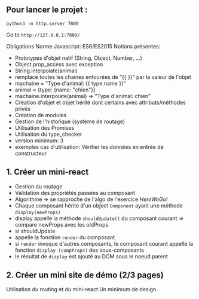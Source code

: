 ## Pour lancer le projet :

`python3 -m http.server 7800`

Go to `http://127.0.0.1:7800/`

Obligations
Norme Javascript: ES6/ES2015 Notions présentes:

- Prototypes d'objet natif (String, Object, Number, ...)
- Object.prop_access avec exception
- String.interpolate(animal)
- remplace toutes les chaines entourées de "{{ }}" par la valeur de l'objet
- machaine = "Type d'animal: {{ type.name }}"
- animal = {type: {name: "chien"}}
- machaine.interpolate(animal) => "Type d'animal: chien"
- Création d'objet et objet hérité dont certains avec attributs/méthodes privés
- Création de modules
- Gestion de l'historique (système de routage)
- Utilisation des Promises
- Utilisation du type_checker
- version minimum: 3
- exemples cas d'utilisation: Vérifier les données en entrée de constructeur

## 1. Créer un mini-react

- Gestion du routage
- Validation des propriétés passées au composant
- Algorithme => se rapproche de l'algo de l'exercice _HereWeGo!_
- Chaque composant hérite d'un object `Component` ayant une méthode `display(newProps)`
- display appelle la méthode `shouldUpdate()` du composant courant => compare newProps avec les oldProps
- si shouldUpdate
- appelle la fonction `render` du composant
- si `render` invoque d'autres composants, le composant courant appelle la fonction `display (compProps)` des sous-composants
- le résultat de `display` est ajouté au DOM sous le noeud parent

## 2. Créer un mini site de démo (2/3 pages)

Utilisation du routing et du mini-react
Un minimum de design
